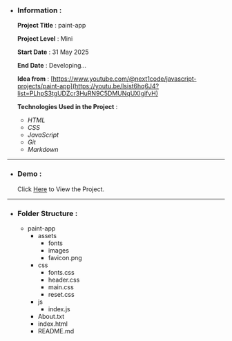 - ### Information :

  **Project Title** : paint-app

  **Project Level** : Mini

  **Start Date** : 31 May 2025

  **End Date** : Developing...

  **Idea from** : [https://www.youtube.com/@next1code/javascript-projects/paint-app](https://youtu.be/lsist6hq6J4?list=PLhpS3tgUDZcr3HuRN9C5DMUNqUXIgifvH)

  **Technologies Used in the Project** :

  - _HTML_
  - _CSS_
  - _JavaScript_
  - _Git_
  - _Markdown_

---

- ### Demo :

  Click [Here](https://hojjatgholamzadeh1997.github.io/paint-app/) to View the Project.

---

- ### Folder Structure :

  - paint-app
    - assets
      - fonts
      - images
      - favicon.png
    - css
      - fonts.css
      - header.css
      - main.css
      - reset.css
    - js
      - index.js
    - About.txt
    - index.html
    - README.md
